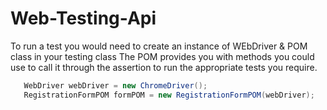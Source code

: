 # Web-Testing-Api


To run a test you would need to create an instance of WEbDriver & POM class in your testing class
The POM provides you with methods you could use to call it through the assertion to run the appropriate tests you require.

 ```java 
    WebDriver webDriver = new ChromeDriver();
    RegistrationFormPOM formPOM = new RegistrationFormPOM(webDriver);
 ```
